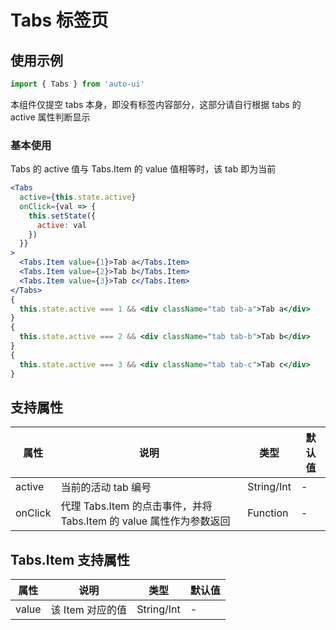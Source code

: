 ---
---

# Tabs 标签页

## 使用示例

```jsx
import { Tabs } from 'auto-ui'
```

本组件仅提空 tabs 本身，即没有标签内容部分，这部分请自行根据 tabs 的 active 属性判断显示

### 基本使用

Tabs 的 active 值与 Tabs.Item 的 value 值相等时，该 tab 即为当前

```jsx
<Tabs
  active={this.state.active}
  onClick={val => {
    this.setState({
      active: val
    })
  }}
>
  <Tabs.Item value={1}>Tab a</Tabs.Item>
  <Tabs.Item value={2}>Tab b</Tabs.Item>
  <Tabs.Item value={3}>Tab c</Tabs.Item>
</Tabs>
{
  this.state.active === 1 && <div className="tab tab-a">Tab a</div>
}
{
  this.state.active === 2 && <div className="tab tab-b">Tab b</div>
}
{
  this.state.active === 3 && <div className="tab tab-c">Tab c</div>
}
```

## 支持属性

| 属性    | 说明                                                                | 类型       | 默认值 |
| ------- | ------------------------------------------------------------------- | ---------- | ------ |
| active  | 当前的活动 tab 编号                                                 | String/Int | -      |
| onClick | 代理 Tabs.Item 的点击事件，并将 Tabs.Item 的 value 属性作为参数返回 | Function   | -      |

## Tabs.Item 支持属性

| 属性  | 说明             | 类型       | 默认值 |
| ----- | ---------------- | ---------- | ------ |
| value | 该 Item 对应的值 | String/Int | -      |
